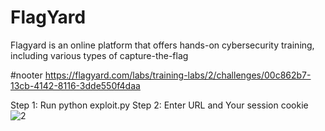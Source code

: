 # FlagYard
Flagyard is an online platform that offers hands-on cybersecurity training, including various types of capture-the-flag

#nooter
https://flagyard.com/labs/training-labs/2/challenges/00c862b7-13cb-4142-8116-3dde550f4daa

Step 1: Run python exploit.py
Step 2: Enter URL and Your session cookie
![2](https://github.com/user-attachments/assets/77f7c400-81c2-47f0-bce1-7187a538ce8e)


